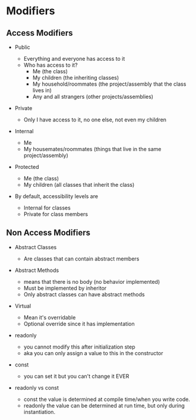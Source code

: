 # Modifiers
## Access Modifiers
- Public 
    - Everything and everyone has access to it
    - Who has access to it?
        - Me (the class)
        - My children (the inheriting classes)
        - My household/roommates (the project/assembly that the class lives in)
        - Any and all strangers (other projects/assemblies)

- Private
    - Only I have access to it, no one else, not even my children

- Internal
    - Me
    - My housemates/roommates (things that live in the same project/assembly)

- Protected
    - Me (the class)
    - My children (all classes that inherit the class)

- By default, accessibility levels are
    - Internal for classes
    - Private for class members

## Non Access Modifiers

- Abstract Classes
    - Are classes that can contain abstract members

- Abstract Methods
    - means that there is no body (no behavior implemented)
    - Must be implemented by inheritor
    - Only abstract classes can have abstract methods

- Virtual
    - Mean it's overridable
    - Optional override since it has implementation

- readonly
    - you cannot modify this after initialization step
    - aka you can only assign a value to this in the constructor 

- const
    - you can set it but you can't change it EVER

- readonly vs const
    - const the value is determined at compile time/when you write code.
    - readonly the value can be determined at run time, but only during instantiation.